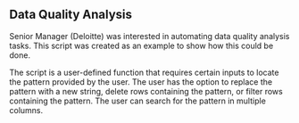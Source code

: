 ## Data Quality Analysis

Senior Manager (Deloitte) was interested in automating data quality analysis tasks. This script was created as an example to show how this could be done.

The script is a user-defined function that requires certain inputs to locate the pattern provided by the user. The user has the option to replace the pattern with a new string, delete rows containing the pattern, or filter rows containing the pattern. The user can search for the pattern in multiple columns. 
